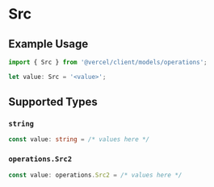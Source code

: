 # Src

## Example Usage

```typescript
import { Src } from '@vercel/client/models/operations';

let value: Src = '<value>';
```

## Supported Types

### `string`

```typescript
const value: string = /* values here */
```

### `operations.Src2`

```typescript
const value: operations.Src2 = /* values here */
```
